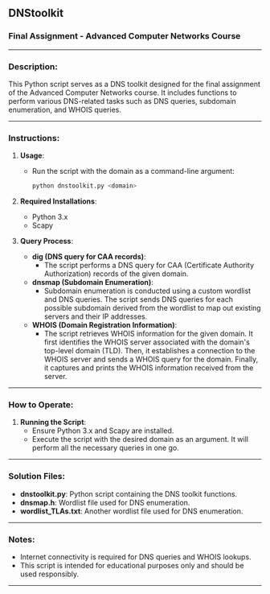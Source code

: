 ## DNStoolkit

### Final Assignment - Advanced Computer Networks Course

---

### Description:

This Python script serves as a DNS toolkit designed for the final assignment of the Advanced Computer Networks course. It includes functions to perform various DNS-related tasks such as DNS queries, subdomain enumeration, and WHOIS queries.

---

### Instructions:

1. **Usage**:
   - Run the script with the domain as a command-line argument:
     ```bash
     python dnstoolkit.py <domain>
     ```

2. **Required Installations**:
   - Python 3.x
   - Scapy

3. **Query Process**:
   - **dig (DNS query for CAA records)**:
     - The script performs a DNS query for CAA (Certificate Authority Authorization) records of the given domain.
   - **dnsmap (Subdomain Enumeration)**:
     - Subdomain enumeration is conducted using a custom wordlist and DNS queries. The script sends DNS queries for each possible subdomain derived from the wordlist to map out existing servers and their IP addresses.
   - **WHOIS (Domain Registration Information)**:
     - The script retrieves WHOIS information for the given domain. It first identifies the WHOIS server associated with the domain's top-level domain (TLD). Then, it establishes a connection to the WHOIS server and sends a WHOIS query for the domain. Finally, it captures and prints the WHOIS information received from the server.

---

### How to Operate:

1. **Running the Script**:
   - Ensure Python 3.x and Scapy are installed.
   - Execute the script with the desired domain as an argument. It will perform all the necessary queries in one go.

---

### Solution Files:

- **dnstoolkit.py**: Python script containing the DNS toolkit functions.
- **dnsmap.h**: Wordlist file used for DNS enumeration.
- **wordlist_TLAs.txt**: Another wordlist file used for DNS enumeration.

---

### Notes:

- Internet connectivity is required for DNS queries and WHOIS lookups.
- This script is intended for educational purposes only and should be used responsibly.

---